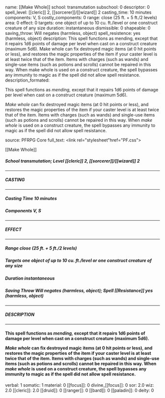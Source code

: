 name: [[Make Whole]]
school: transmutation
subschool: 0
descriptor: 0
spell_level: [[cleric]] 2, [[sorcerer]]/[[wizard]] 2
casting_time: 10 minutes
components: V, S
costly_components: 0
range: close (25 ft. + 5 ft./2 levels)
area: 0
effect: 0
targets: one object of up to 10 cu. ft./level or one construct creature of any size
duration: instantaneous
dismissible: 0
shapeable: 0
saving_throw: Will negates (harmless, object)
spell_resistence: yes (harmless, object)
description: This spell functions as mending, except that it repairs 1d6 points of damage per level when cast on a construct creature (maximum 5d6).  Make whole can fix destroyed magic items (at 0 hit points or less), and restores the magic properties of the item if your caster level is at least twice that of the item. Items with charges (such as wands) and single-use items (such as potions and scrolls) cannot be repaired in this way. When make whole is used on a construct creature, the spell bypasses any immunity to magic as if the spell did not allow spell resistance.
description_formated: <p>This spell functions as <i>mending,</i> except that it repairs 1d6 points of damage per level when cast on a construct creature (maximum 5d6).</p><p><i>Make whole</i> can fix destroyed magic items (at 0 hit points or less), and restores the magic properties of the item if your caster level is at least twice that of the item. Items with charges (such as wands) and single-use items (such as potions and scrolls) cannot be repaired in this way. When <i>make whole</i> is used on a construct creature, the spell bypasses any immunity to magic as if the spell did not allow spell resistance.</p>
source: PFRPG Core
full_text: <link rel="stylesheet"href="PF.css"><div class="heading"><p class="alignleft">[[Make Whole]]</p><div style="clear: both;"></div></div><div><h5><b>School </b>transmutation; <b>Level </b>[[cleric]] 2, [[sorcerer]]/[[wizard]] 2</h5></div><hr/><div><h5><b>CASTING</b></h5></div><hr/><div><h5><b>Casting Time </b>10 minutes</h5><h5><b>Components </b>V, S</h5></div><hr/><div><h5><b>EFFECT</b></h5></div><hr/><div><h5><b>Range </b>close (25 ft. + 5 ft./2 levels)</h5><h5><b>Targets </b>one object of up to 10 cu. ft./level or one construct creature of any size</h5><h5><b>Duration </b>instantaneous</h5><h5><b>Saving Throw </b>Will negates (harmless, object); <b>Spell [[Resistance]] </b>yes (harmless, object)</h5></div><hr/><div><h5><b>DESCRIPTION</b></h5></div><hr/><div><h4><p>This spell functions as <i>mending,</i> except that it repairs 1d6 points of damage per level when cast on a construct creature (maximum 5d6).</p><p><i>Make whole</i> can fix destroyed magic items (at 0 hit points or less), and restores the magic properties of the item if your caster level is at least twice that of the item. Items with charges (such as wands) and single-use items (such as potions and scrolls) cannot be repaired in this way. When <i>make whole</i> is used on a construct creature, the spell bypasses any immunity to magic as if the spell did not allow spell resistance.</p></h4></div>
verbal: 1
somatic: 1
material: 0
[[focus]]: 0
divine_[[focus]]: 0
sor: 2.0
wiz: 2.0
[[cleric]]: 2.0
[[druid]]: 0
[[ranger]]: 0
[[bard]]: 0
[[paladin]]: 0
deity: 0
